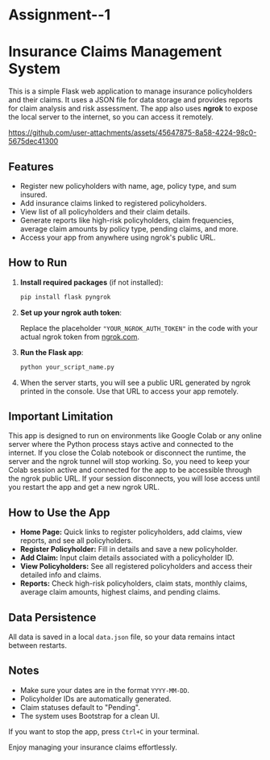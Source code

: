 # Assignment--1
# Insurance Claims Management System

This is a simple Flask web application to manage insurance policyholders and their claims. It uses a JSON file for data storage and provides reports for claim analysis and risk assessment. The app also uses **ngrok** to expose the local server to the internet, so you can access it remotely.

https://github.com/user-attachments/assets/45647875-8a58-4224-98c0-5675dec41300

## Features

* Register new policyholders with name, age, policy type, and sum insured.
* Add insurance claims linked to registered policyholders.
* View list of all policyholders and their claim details.
* Generate reports like high-risk policyholders, claim frequencies, average claim amounts by policy type, pending claims, and more.
* Access your app from anywhere using ngrok's public URL.


## How to Run

1. **Install required packages** (if not installed):

   ```bash
   pip install flask pyngrok
   ```

2. **Set up your ngrok auth token**:

   Replace the placeholder `"YOUR_NGROK_AUTH_TOKEN"` in the code with your actual ngrok token from [ngrok.com](https://ngrok.com/).

3. **Run the Flask app**:

   ```bash
   python your_script_name.py
   ```

4. When the server starts, you will see a public URL generated by ngrok printed in the console. Use that URL to access your app remotely.

## Important Limitation
This app is designed to run on environments like Google Colab or any online server where the Python process stays active and connected to the internet. If you close the Colab notebook or disconnect the runtime, the server and the ngrok tunnel will stop working.
So, you need to keep your Colab session active and connected for the app to be accessible through the ngrok public URL. If your session disconnects, you will lose access until you restart the app and get a new ngrok URL.

## How to Use the App

* **Home Page:** Quick links to register policyholders, add claims, view reports, and see all policyholders.
* **Register Policyholder:** Fill in details and save a new policyholder.
* **Add Claim:** Input claim details associated with a policyholder ID.
* **View Policyholders:** See all registered policyholders and access their detailed info and claims.
* **Reports:** Check high-risk policyholders, claim stats, monthly claims, average claim amounts, highest claims, and pending claims.



## Data Persistence

All data is saved in a local `data.json` file, so your data remains intact between restarts.



## Notes

* Make sure your dates are in the format `YYYY-MM-DD`.
* Policyholder IDs are automatically generated.
* Claim statuses default to "Pending".
* The system uses Bootstrap for a clean UI.



If you want to stop the app, press `Ctrl+C` in your terminal.

Enjoy managing your insurance claims effortlessly.


